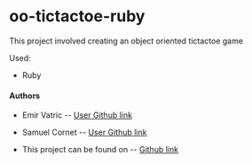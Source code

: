# oo-tictactoe-ruby

This project involved creating an object oriented tictactoe game

Used:

- Ruby

#### Authors

- Emir Vatric -- [User Github link](https://github.com/EmirVatric)
- Samuel Cornet -- [User Github link](https://github.com/CornetS28)

- This project can  be found on -- [Github link](https://github.com/CornetS28/oo-tictactoe-ruby)